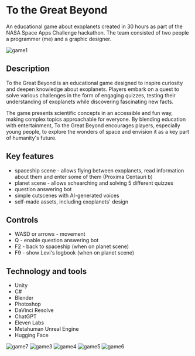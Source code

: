 # To the Great Beyond
An educational game about exoplanets created in 30 hours as part of the NASA Space Apps Challenge hackathon. The team consisted of two people a programmer (me) and a graphic designer.

![game1](https://github.com/user-attachments/assets/c58b0f0a-84ce-41b0-adfe-574e2f010361)

## Description
To the Great Beyond is an educational game designed to inspire curiosity and deepen knowledge about exoplanets. Players embark on a quest to solve various challenges in the form of engaging quizzes, testing their understanding of exoplanets while discovering fascinating new facts.

The game presents scientific concepts in an accessible and fun way, making complex topics approachable for everyone. By blending education with entertainment, To the Great Beyond encourages players, especially young people, to explore the wonders of space and envision it as a key part of humanity's future.

## Key features
- spaceship scene - allows flying between exoplanets, read information about them and enter some of them (Proxima Centauri b)
- planet scene - allows schearching and solving 5 different quizzes
- question answering bot
- simple cutscenes with AI-generated voices
- self-made assets, including exoplanets' design
  
## Controls
- WASD or arrows - movement
- Q - enable question answering bot
- F2 - back to spaceship (when on planet scene)
- F9 - show Levi's logbook (when on planet scene)
  
## Technology and tools
- Unity
- C#
- Blender
- Photoshop
- DaVinci Resolve
- ChatGPT
- Eleven Labs
- Metahuman Unreal Engine
- Hugging Face

![game7](https://github.com/user-attachments/assets/f1c0a405-dedf-4d1d-be4c-22b4599da5ad)
![game3](https://github.com/user-attachments/assets/0fba26b7-1ea4-43bd-8289-a9814577a966)
![game4](https://github.com/user-attachments/assets/72f80e5c-b4d4-4ed2-9ab3-3564ae4c1b11)
![game5](https://github.com/user-attachments/assets/7971d3a0-ad59-463f-8962-bc8fe989422e)
![game6](https://github.com/user-attachments/assets/c02ba46b-d562-469a-8786-750d72630fd0)
